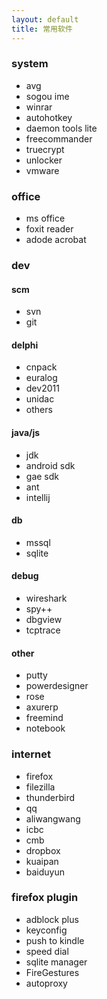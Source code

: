 ```yaml
---
layout: default
title: 常用软件
---
```


### system ###
- avg
- sogou ime
- winrar
- autohotkey
- daemon tools lite
- freecommander
- truecrypt
- unlocker
- vmware

### office ###
- ms office
- foxit reader
- adode acrobat

### dev ###

#### scm ####
- svn
- git

#### delphi ####
- cnpack
- euralog
- dev2011
- unidac
- others

#### java/js ####
- jdk
- android sdk
- gae sdk
- ant
- intellij

#### db ####
- mssql
- sqlite

#### debug ####
- wireshark
- spy++
- dbgview
- tcptrace

#### other ####
- putty
- powerdesigner
- rose
- axurerp
- freemind
- notebook

### internet ###
- firefox 
- filezilla 
- thunderbird
- qq
- aliwangwang
- icbc 
- cmb
- dropbox 
- kuaipan 
- baiduyun

### firefox plugin ###
- adblock plus
- keyconfig
- push to kindle
- speed dial
- sqlite manager
- FireGestures
- autoproxy
